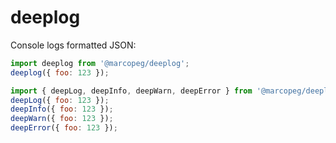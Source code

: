 # deeplog

Console logs formatted JSON:

```js
import deeplog from '@marcopeg/deeplog';
deeplog({ foo: 123 });

import { deepLog, deepInfo, deepWarn, deepError } from '@marcopeg/deeplog';
deepLog({ foo: 123 });
deepInfo({ foo: 123 });
deepWarn({ foo: 123 });
deepError({ foo: 123 });
```
